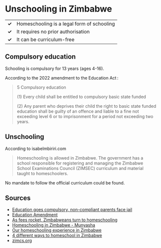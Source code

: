 # Unschooling in Zimbabwe

|       |                                            |
| ----- | ------------------------------------------ |
| **✓** | Homeschooling is a legal form of schooling |
| **✓** | It requires no prior authorisation         |
| **✓** | It can be curriculum-free                  |

## Compulsory education

Schooling is compulsory for 13 years (ages 4-16).

According to the 2022 amendment to the Education Act :

> 5 Compulsory education
>
> (1) Every child shall be entitled to compulsory basic state funded
>
> (2) Any parent who deprives their child the right to basic state funded education shall be guilty of an offence
> and liable to a fine not exceeding level 6 or to imprisonment for a period not exceeding two years.

## Unschooling

According to isabelmbiriri.com

> Homeschooling is allowed in Zimbabwe. The government has a school responsible for registering and managing the Zimbabwe School Examinations Council (ZIMSEC) curriculum and material taught to homeschoolers.

No mandate to follow the official curriculum could be found.

## Sources

- [Education goes compulsory, non-compliant parents face jail](https://www.zimbabwesituation.com/news/education-goes-compulsory-non-compliant-parents-face-jail)
- [Education Amendment](http://mopse.co.zw/sites/default/files/public/downloads/EDUCATION%20AMENDMENT%20ACT%2C%202019%20%5B%20Act%2015-2019%5D.pdf)
- [As fees rocket, Zimbabweans turn to homeschooling](https://mg.co.za/africa/2022-07-31-as-fees-rocket-zimbabweans-turn-to-homeschooling)
- [Homeschooling in Zimbabwe - Munyasha](https://www.youtube.com/watch?v=bhn5xLpomw0)
- [Our homeschooling experience in Zimbabwe](https://isabelmbiriri.com/blog/our-homeschooling-experience-in-zimbabwe/)
- [4 different ways to homeschool in Zimbabwe](https://isabelmbiriri.com/blog/4-different-ways-to-homeschool-in-zimbabwe)
- [zimcs.org](https://zimcs.org.zw/)
